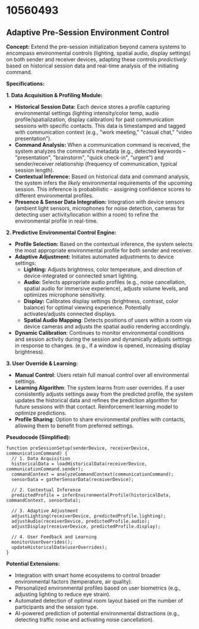 # 10560493

## Adaptive Pre-Session Environment Control

**Concept:** Extend the pre-session initialization beyond camera systems to encompass environmental controls (lighting, spatial audio, display settings) on both sender and receiver devices, adapting these controls *predictively* based on historical session data and real-time analysis of the initiating command.

**Specifications:**

**1. Data Acquisition & Profiling Module:**

*   **Historical Session Data:** Each device stores a profile capturing environmental settings (lighting intensity/color temp, audio profile/spatialization, display calibration) for past communication sessions with specific contacts. This data is timestamped and tagged with communication context (e.g., "work meeting," "casual chat," "video presentation").
*   **Command Analysis:** When a communication command is received, the system analyzes the command’s metadata (e.g., detected keywords – "presentation", "brainstorm", "quick check-in",  “urgent”) and sender/receiver relationship (frequency of communication, typical session length).
*   **Contextual Inference:** Based on historical data and command analysis, the system infers the *likely* environmental requirements of the upcoming session. This inference is probabilistic - assigning confidence scores to different environmental profiles.
*   **Presence & Sensor Data Integration:** Integration with device sensors (ambient light sensors, microphones for noise detection, cameras for detecting user activity/location within a room) to refine the environmental profile in real-time.

**2. Predictive Environmental Control Engine:**

*   **Profile Selection:** Based on the contextual inference, the system selects the most appropriate environmental profile for both sender and receiver.
*   **Adaptive Adjustment:**  Initiates automated adjustments to device settings:
    *   **Lighting:** Adjusts brightness, color temperature, and direction of device-integrated or connected smart lighting.
    *   **Audio:**  Selects appropriate audio profiles (e.g., noise cancellation, spatial audio for immersive experience), adjusts volume levels, and optimizes microphone sensitivity.
    *   **Display:** Calibrates display settings (brightness, contrast, color balance) for optimal viewing experience. Potentially activates/adjusts connected displays.
    *   **Spatial Audio Mapping**: Detects positions of users within a room via device cameras and adjusts the spatial audio rendering accordingly.
*   **Dynamic Calibration**: Continues to monitor environmental conditions and session activity during the session and dynamically adjusts settings in response to changes. (e.g., if a window is opened, increasing display brightness).

**3. User Override & Learning:**

*   **Manual Control**: Users retain full manual control over all environmental settings.
*   **Learning Algorithm**: The system learns from user overrides. If a user consistently adjusts settings away from the predicted profile, the system updates the historical data and refines the prediction algorithm for future sessions with that contact.  Reinforcement learning model to optimize predictions.
*   **Profile Sharing**: Option to share environmental profiles with contacts, allowing them to benefit from preferred settings.

**Pseudocode (Simplified):**

```
function preSessionSetup(senderDevice, receiverDevice, communicationCommand) {
  // 1. Data Acquisition
  historicalData = loadHistoricalData(receiverDevice, communicationCommand.sender);
  commandContext = analyzeCommandContext(communicationCommand);
  sensorData = gatherSensorData(receiverDevice);

  // 2. Contextual Inference
  predictedProfile = inferEnvironmentalProfile(historicalData, commandContext, sensorData);

  // 3. Adaptive Adjustment
  adjustLighting(receiverDevice, predictedProfile.lighting);
  adjustAudio(receiverDevice, predictedProfile.audio);
  adjustDisplay(receiverDevice, predictedProfile.display);

  // 4. User Feedback and Learning
  monitorUserOverrides();
  updateHistoricalData(userOverrides);
}
```

**Potential Extensions:**

*   Integration with smart home ecosystems to control broader environmental factors (temperature, air quality).
*   Personalized environmental profiles based on user biometrics (e.g., adjusting lighting to reduce eye strain).
*   Automated detection of optimal room layout based on the number of participants and the session type.
*   AI-powered prediction of potential environmental distractions (e.g., detecting traffic noise and activating noise cancellation).